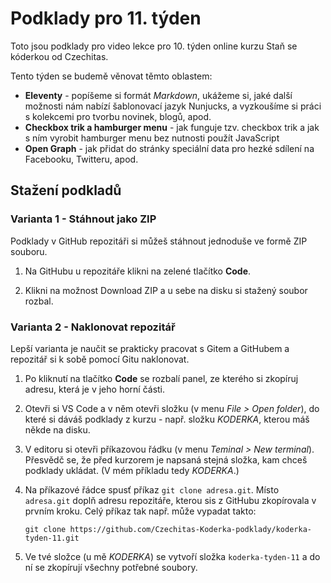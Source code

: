 # Podklady pro 11. týden

Toto jsou podklady pro video lekce pro 10. týden online kurzu Staň se kóderkou od Czechitas.

Tento týden se budemě věnovat těmto oblastem:
- **Eleventy** - popíšeme si formát *Markdown*, ukážeme si, jaké další možnosti nám nabízí šablonovací jazyk Nunjucks, a vyzkoušíme si práci s kolekcemi pro tvorbu novinek, blogů, apod.
- **Checkbox trik a hamburger menu** - jak funguje tzv. checkbox trik a jak s ním vyrobit hamburger menu bez nutnosti použít JavaScript
- **Open Graph** - jak přidat do stránky speciální data pro hezké sdílení na Facebooku, Twitteru, apod.


## Stažení podkladů

### Varianta 1 - Stáhnout jako ZIP

Podklady v GitHub repozitáři si můžeš stáhnout jednoduše ve formě ZIP souboru.

1. Na GitHubu u repozitáře klikni na zelené tlačítko **Code**.

2. Klikni na možnost Download ZIP a u sebe na disku si stažený soubor rozbal.

### Varianta 2 - Naklonovat repozitář

Lepší varianta je naučit se prakticky pracovat s Gitem a GitHubem a repozitář si k sobě pomocí Gitu naklonovat.

1. Po kliknutí na tlačítko **Code** se rozbalí panel, ze kterého si zkopíruj adresu, která je v jeho horní části.

2. Otevři si VS Code a v něm otevři složku (v menu *File > Open folder*), do které si dáváš podklady z kurzu - např. složku *KODERKA*, kterou máš někde na disku.

3. V editoru si otevři příkazovou řádku (v menu *Teminal > New terminal*). Přesvědč se, že před kurzorem je napsaná stejná složka, kam chceš podklady ukládat. (V mém příkladu tedy *KODERKA*.)

4. Na příkazové řádce spusť příkaz `git clone adresa.git`. Místo `adresa.git` doplň adresu repozitáře, kterou sis z GitHubu zkopírovala v prvním kroku. Celý příkaz tak např. může vypadat takto:
   ```
   git clone https://github.com/Czechitas-Koderka-podklady/koderka-tyden-11.git
   ```

5. Ve tvé složce (u mě *KODERKA*) se vytvoří složka `koderka-tyden-11` a do ní se zkopírují všechny potřebné soubory.
